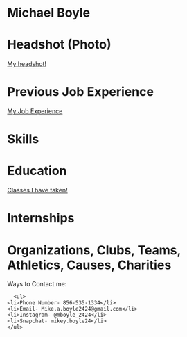 # Michael Boyle
# Headshot (Photo)
<a href="images/IMG-0421.PNG" title="My headshot"> My headshot!</a>
# Previous Job Experience
<a href="Previous Job experience.html" title="Previous Job Experience">My Job Experience</a>
# Skills
# Education
<a href="education.html" title="Some classes I have taken"> Classes I have taken!</a>
# Internships
# Organizations, Clubs, Teams, Athletics, Causes, Charities
<body>
      Ways to Contact me:
      
      <ul>
    <li>Phone Number- 856-535-1334</li>
    <li>Email- Mike.a.boyle2424@gmail.com</li>
    <li>Instagram- @mboyle_2424</li>
    <li>Snapchat- mikey.boyle24</li>
    </ul>
    
</body>

